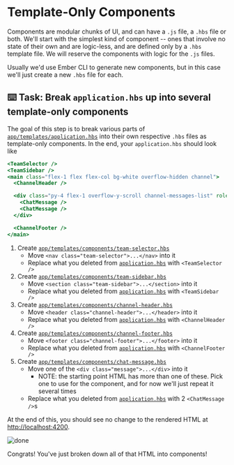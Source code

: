 # Template-Only Components

Components are modular chunks of UI, and can have a `.js` file, a `.hbs` file or both. We'll start with the simplest kind of component -- ones that involve no state of their own and are logic-less, and are defined only by a `.hbs` template file. We will reserve the components with logic for the `.js` files.

Usually we'd use Ember CLI to generate new components, but in this case we'll just create a new `.hbs` file for each.

## ⌨️ Task: Break `application.hbs` up into several template-only components

The goal of this step is to break various parts of [`app/templates/application.hbs`](../app/templates/application.hbs) into their own respective `.hbs` files as template-only components. In the end, your `application.hbs` should look like

```hbs
<TeamSelector />
<TeamSidebar />
<main class="flex-1 flex flex-col bg-white overflow-hidden channel">
  <ChannelHeader />

  <div class="py-4 flex-1 overflow-y-scroll channel-messages-list" role="list">
    <ChatMessage />
    <ChatMessage />
  </div>

  <ChannelFooter />
</main>
```

1.  Create [`app/templates/components/team-selector.hbs`](../app/templates/components/team-selector.hbs)
    - Move `<nav class="team-selector">...</nav>` into it
    - Replace what you deleted from [`application.hbs`](../app/templates/application.hbs) with `<TeamSelector />`
1.  Create [`app/templates/components/team-sidebar.hbs`](../app/templates/components/team-sidebar.hbs)
    - Move `<section class="team-sidebar">...</section>` into it
    - Replace what you deleted from [`application.hbs`](../app/templates/application.hbs) with `<TeamSidebar />`
1.  Create [`app/templates/components/channel-header.hbs`](../app/templates/components/channel-header.hbs)
    - Move `<header class="channel-header">...</header>` into it
    - Replace what you deleted from [`application.hbs`](../app/templates/application.hbs) with `<ChannelHeader />`
1.  Create [`app/templates/components/channel-footer.hbs`](../app/templates/components/channel-footer.hbs)
    - Move `<footer class="channel-footer">...</footer>` into it
    - Replace what you deleted from [`application.hbs`](../app/templates/application.hbs) with `<ChannelFooter />`
1.  Create [`app/templates/components/chat-message.hbs`](../app/templates/components/chat-message.hbs)
    - Move one of the `<div class="message">...</div>` into it
      - NOTE: the starting point HTML has more than one of these. Pick one to use for the component, and for now we'll just repeat it several times
    - Replace what you deleted from [`application.hbs`](../app/templates/application.hbs) with 2 `<ChatMessage />`s

At the end of this, you should see no change to the rendered HTML at <http://localhost:4200>.

![done](./img/app.png)

Congrats! You've just broken down all of that HTML into components!
